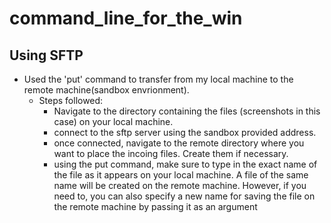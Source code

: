 # command_line_for_the_win

## Using SFTP

- Used the 'put' command to transfer from my local machine to the remote machine(sandbox envrionment).
    - Steps followed:
        - Navigate to the directory containing the files (screenshots in this case) on your local machine.
        - connect to the sftp server using the sandbox provided address.
        - once connected, navigate to the remote directory where you want to place the incoing files. Create them if necessary.
        - using the put command, make sure to type in the exact name of the file as it appears on your local machine. A file of the same name will be created on the remote machine. However, if you need to, you can also specify a new name for saving the file on the remote machine by passing it as an argument
          

